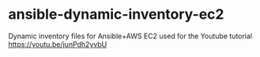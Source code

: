 # ansible-dynamic-inventory-ec2
Dynamic inventory files for Ansible+AWS EC2 used for the Youtube tutorial https://youtu.be/junPdh2yvbU

